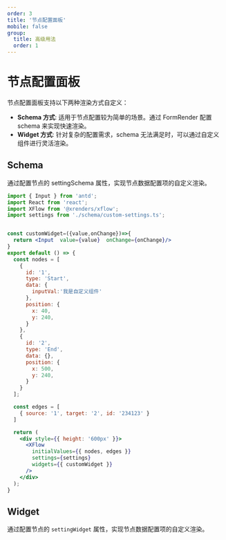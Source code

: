 ```yaml
---
order: 3
title: '节点配置面板'
mobile: false
group: 
  title: 高级用法
  order: 1
---
```


# 节点配置面板
节点配置面板支持以下两种渲染方式自定义：

- **Schema 方式**: 适用于节点配置较为简单的场景。通过 FormRender 配置 schema 来实现快速渲染。
- **Widget 方式**: 针对复杂的配置需求，schema 无法满足时，可以通过自定义组件进行灵活渲染。


## Schema
通过配置节点的 settingSchema 属性，实现节点数据配置项的自定义渲染。

```jsx
import { Input } from 'antd';
import React from 'react';
import XFlow from '@xrenders/xflow';
import settings from './schema/custom-settings.ts';


const customWidget=({value,onChange})=>{
  return <Input  value={value}  onChange={onChange}/>
}
export default () => {
  const nodes = [
    {
      id: '1',
      type: 'Start',
      data: {
        inputVal:'我是自定义组件'
      },
      position: {
        x: 40,
        y: 240,
      }
    },
    {
      id: '2',
      type: 'End',
      data: {},
      position: {
        x: 500,
        y: 240,
      }
    }
  ];

  const edges = [
    { source: '1', target: '2', id: '234123' }
  ]

  return (
    <div style={{ height: '600px' }}>
      <XFlow
        initialValues={{ nodes, edges }}
        settings={settings}
        widgets={{ customWidget }}
      />
    </div>
  );
}


``` 

## Widget
通过配置节点的 `settingWidget` 属性，实现节点数据配置项的自定义渲染。

<code src="./demo/custom-flow/index.tsx"></code>
